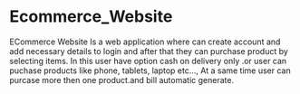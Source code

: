 # Ecommerce_Website
ECommerce Website Is a web application where can create account and add necessary details
to login and after that they can purchase product by selecting items. In this user have option cash
on delivery only .or user can puchase products like phone, tablets, laptop etc..., At a same time user can
purcase more then one product.and bill automatic generate.

